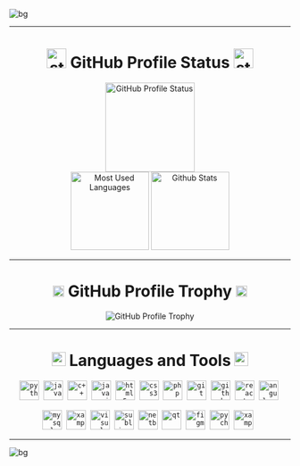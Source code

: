 ![bg][banner-JairTorres1003]

---
<h1 align="center">
  <img src="https://user-images.githubusercontent.com/83931760/168726968-149eb0fc-a4b6-44f1-861a-bc7c0c6eb009.gif" width="35" alt="star">
  <span>GitHub Profile Status</span>
  <img src="https://user-images.githubusercontent.com/83931760/168726968-149eb0fc-a4b6-44f1-861a-bc7c0c6eb009.gif" width="35" alt="star">
</h1>

<div align="center">
  <img height="160em" src="https://github-readme-streak-stats.herokuapp.com?user=JairTorres1003&theme=github-dark-blue&hide_border=true&date_format=j%20M%5B%20Y%5D" alt="GitHub Profile Status"/>
</div>
<div align="center">
  <img height="140em" src="https://github-readme-stats.vercel.app/api/top-langs/?username=JairTorres1003&layout=compact&theme=github_dark" alt="Most Used Languages"/>
  <img height="140em" src="https://github-readme-stats.vercel.app/api?username=JairTorres1003&show_icons=true&theme=github_dark" alt="Github Stats"/>
</div>

---
<h1 align="center">
  <img src="https://user-images.githubusercontent.com/83931760/168954046-e6ab0545-0e19-46f4-9563-fa45dae795df.gif" width="20" alt="Trophy">
  <span>GitHub Profile Trophy</span>
  <img src="https://user-images.githubusercontent.com/83931760/168954046-e6ab0545-0e19-46f4-9563-fa45dae795df.gif" width="20" alt="Trophy">
</h1>
<div align="center">
  <img src="https://github-profile-trophy.vercel.app/?username=JairTorres1003&theme=juicyfresh" alt="GitHub Profile Trophy"/>
</div>

---
<h1 align="center">
  <img src="https://user-images.githubusercontent.com/83931760/168954514-0a1bae66-5663-413e-90ac-484ffa95a308.gif" width="25" alt="symbol </>">
  <span>Languages and Tools</span>
  <img src="https://user-images.githubusercontent.com/83931760/168954514-0a1bae66-5663-413e-90ac-484ffa95a308.gif" width="25" alt="symbol </>">
</h1>
<div align="center">
  <code><img src="https://github.com/get-icon/geticon/raw/master/icons/python.svg" alt="python" height="35" width="35"/></code><span>&nbsp;</span>
  <code><img src="https://github.com/get-icon/geticon/raw/master/icons/java.svg" alt="java" height="35" width="35"/></code><span>&nbsp;</span>
  <code><img src="https://github.com/get-icon/geticon/raw/master/icons/c-plusplus.svg" alt="c++" height="35" width="35"/></code><span>&nbsp;</span>
  <code><img src="https://github.com/get-icon/geticon/raw/master/icons/javascript.svg" alt="javascript" height="35" width="35"/></code><span>&nbsp;</span>
  <code><img src="https://github.com/get-icon/geticon/raw/master/icons/html-5.svg" alt="html5" height="35" width="35"/></code><span>&nbsp;</span>
  <code><img src="https://github.com/get-icon/geticon/raw/master/icons/css-3.svg" alt="css3" height="35" width="35"/></code><span>&nbsp;</span>
  <code><img src="https://github.com/get-icon/geticon/raw/master/icons/php.svg" alt="php" height="35" width="35"/></code><span>&nbsp;</span>
  <code><img src="https://github.com/get-icon/geticon/raw/master/icons/git-icon.svg" alt="git" height="35" width="35"/></code><span>&nbsp;</span>
  <code><img src="https://github.com/get-icon/geticon/raw/master/icons/github-icon.svg" alt="github" height="35" width="35"/></code><span>&nbsp;</span>
  <code><img src="https://github.com/get-icon/geticon/raw/master/icons/react.svg" alt="react" height="35" width="35"/></code><span>&nbsp;</span>
  <code><img src="https://github.com/get-icon/geticon/raw/master/icons/angular-icon.svg" alt="angular" height="35" width="35"/></code><span>&nbsp;</span>
  <code><img src="https://github.com/get-icon/geticon/raw/master/icons/mysql.svg" alt="mysql" height="35" width="35"/></code><span>&nbsp;</span>
  <code><img src="https://github.com/get-icon/geticon/raw/master/icons/xampp.svg" alt="xampp" height="35" width="35"/></code><span>&nbsp;</span>
  <code><img src="https://github.com/get-icon/geticon/raw/master/icons/visual-studio-code.svg" alt="visual studio code." height="35" width="35"/></code><span>&nbsp;</span>
  <code><img src="https://github.com/get-icon/geticon/raw/master/icons/sublime-text.svg" alt="sublime text" height="35" width="35"/></code><span>&nbsp;</span>
  <code><img src="https://github.com/get-icon/geticon/raw/master/icons/netbeans.svg" alt="netbeans" height="35" width="35"/></code><span>&nbsp;</span>
  <code><img src="https://github.com/get-icon/geticon/raw/master/icons/qt.svg" alt="qt" height="35" width="35"/></code><span>&nbsp;</span>
  <code><img src="https://github.com/get-icon/geticon/raw/master/icons/figma.svg" alt="figma" height="35" width="35"/></code><span>&nbsp;</span>
  <code><img src="https://github.com/get-icon/geticon/raw/master/icons/pycharm.svg" alt="pycharm" height="35" width="35"/></code><span>&nbsp;</span>
  <code><img src="https://github.com/get-icon/geticon/raw/master/icons/xampp.svg" alt="xampp" height="35" width="35"/></code><span>&nbsp;</span>
  <img src="https://user-images.githubusercontent.com/83931760/168962632-50b4af06-832c-47a0-b1cb-21205b8c9e73.png" alt=" " height="50" width="0"/>
</div>

---
![bg][footer-JairTorres1003]


<!-- variables banner and footer-->
<!--
[banner-JairTorres1003Dog]: https://user-images.githubusercontent.com/83931760/168522307-df3dc200-c177-4888-9372-a15679fcce33.jpg
[banner-JairTorres1003Tec]: https://user-images.githubusercontent.com/83931760/168724273-6dec7123-557f-4617-9695-b54c5d54b70f.jpg
-->
[banner-JairTorres1003]:https://user-images.githubusercontent.com/83931760/168733185-0a8521d0-641f-4b39-884f-6196ff8b483b.png
[footer-JairTorres1003]:https://user-images.githubusercontent.com/83931760/168733867-afe42386-9dcb-41e0-8a88-8073bef1ece4.png

<!-- REFERENCES --
https://github-readme-streak-stats.herokuapp.com/demo/
https://github.com/anuraghazra/github-readme-stats
https://github.com/ryo-ma/github-profile-trophy
-->
